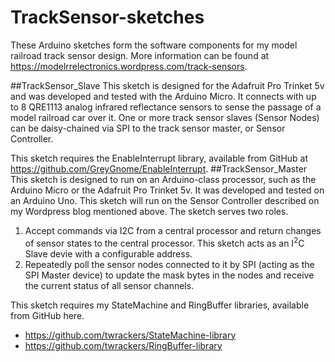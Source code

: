 # TrackSensor-sketches
These Arduino sketches form the software components for my model railroad track sensor design.  More information can be found at https://modelrrelectronics.wordpress.com/track-sensors.

##TrackSensor_Slave
This sketch is designed for the Adafruit Pro Trinket 5v and was developed and tested with the Arduino Micro.  It connects with up to 8 QRE1113 analog infrared reflectance sensors to sense the passage of a model railroad car over it.  One or more track sensor slaves (Sensor Nodes) can be daisy-chained via SPI to the track sensor master, or Sensor Controller.

This sketch requires the EnableInterrupt library, available from GitHub at https://github.com/GreyGnome/EnableInterrupt.
##TrackSensor_Master
This sketch is designed to run on an Arduino-class processor, such as the Arduino Micro or the Adafruit Pro Trinket 5v.  It was developed and tested on an Arduino Uno.  This sketch will run on the Sensor Controller described on my Wordpress blog mentioned above.  The sketch serves two roles.

1. Accept commands via I2C from a central processor and return changes of sensor states to the central processor.  This sketch acts as an I<sup>2</sup>C Slave devie with a configurable address.
2. Repeatedly poll the sensor nodes connected to it by SPI (acting as the SPI Master device) to update the mask bytes in the nodes and receive the current status of all sensor channels.

This sketch requires my StateMachine and RingBuffer libraries, available from GitHub here.

- https://github.com/twrackers/StateMachine-library
- https://github.com/twrackers/RingBuffer-library
